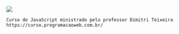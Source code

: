   <a href="#">
    <img src="https://skillicons.dev/icons?i=javascript,html,css"/>
  </a>
<br>
    
```
Curso de JavaScript ministrado pelo professor Dimitri Teixeira 
https://curso.programacaoweb.com.br/
```
